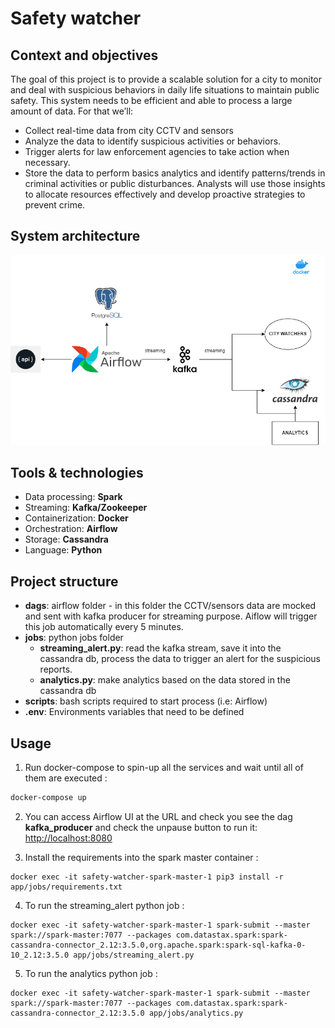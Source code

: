 # Safety watcher
## Context and objectives
The goal of this project is to provide a scalable solution for a city to monitor and deal with suspicious behaviors in daily life situations to maintain public safety. This system needs to be efficient and able to process a large amount of data.
For that we’ll:
-   Collect real-time data from city CCTV and sensors
-	Analyze the data to identify suspicious activities or behaviors.
-	Trigger alerts for law enforcement agencies to take action when necessary.
-	Store the data to perform basics analytics and identify patterns/trends in criminal activities or public disturbances. Analysts will use those insights to allocate resources effectively and develop proactive strategies to prevent crime.

## System architecture
![system architecture](./safety_watchers_architecture.png)

## Tools & technologies
- Data processing: **Spark**
- Streaming: **Kafka/Zookeeper**
- Containerization: **Docker**
- Orchestration: **Airflow**
- Storage: **Cassandra**
- Language: **Python**

## Project structure
- **dags**: airflow folder - in this folder the CCTV/sensors data are mocked and sent with kafka producer for streaming purpose. Aiflow will trigger this job automatically every 5 minutes.
- **jobs**: python jobs folder
    - **streaming_alert.py**: read the kafka stream, save it into the cassandra db, process the data to trigger an alert for the suspicious reports.
    - **analytics.py**: make analytics based on the data stored in the cassandra db
- **scripts**: bash scripts required to start process (i.e: Airflow)
- **.env**: Environments variables that need to be defined

## Usage
1. Run docker-compose to spin-up all the services and wait until all of them are executed :
```bash
docker-compose up
```
2. You can access Airflow UI at the URL and check you see the dag **kafka_producer** and check the unpause button to run it: [http://localhost:8080](http://localhost:8080)

3. Install the requirements into the spark master container :
```
docker exec -it safety-watcher-spark-master-1 pip3 install -r app/jobs/requirements.txt
```

4. To run the streaming_alert python job :
```
docker exec -it safety-watcher-spark-master-1 spark-submit --master spark://spark-master:7077 --packages com.datastax.spark:spark-cassandra-connector_2.12:3.5.0,org.apache.spark:spark-sql-kafka-0-10_2.12:3.5.0 app/jobs/streaming_alert.py
```
5. To run the analytics python job :
```
docker exec -it safety-watcher-spark-master-1 spark-submit --master spark://spark-master:7077 --packages com.datastax.spark:spark-cassandra-connector_2.12:3.5.0 app/jobs/analytics.py
```